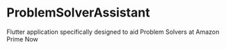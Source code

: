 # ProblemSolverAssistant
Flutter application specifically designed to aid Problem Solvers at Amazon Prime Now
